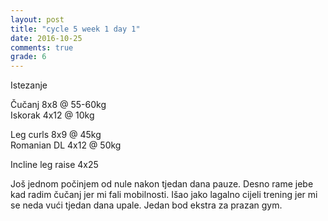 ```yaml
---
layout: post
title: "cycle 5 week 1 day 1"
date: 2016-10-25
comments: true
grade: 6
---
```


Istezanje

Čučanj 8x8 @ 55-60kg    
Iskorak 4x12 @ 10kg  

Leg curls 8x9 @ 45kg     
Romanian DL 4x12 @ 50kg  

Incline leg raise 4x25

Još jednom počinjem od nule nakon tjedan dana pauze. Desno rame jebe kad radim čučanj jer mi fali mobilnosti. Išao jako lagalno cijeli trening jer mi se neda vući tjedan dana upale. Jedan bod ekstra za prazan gym.
